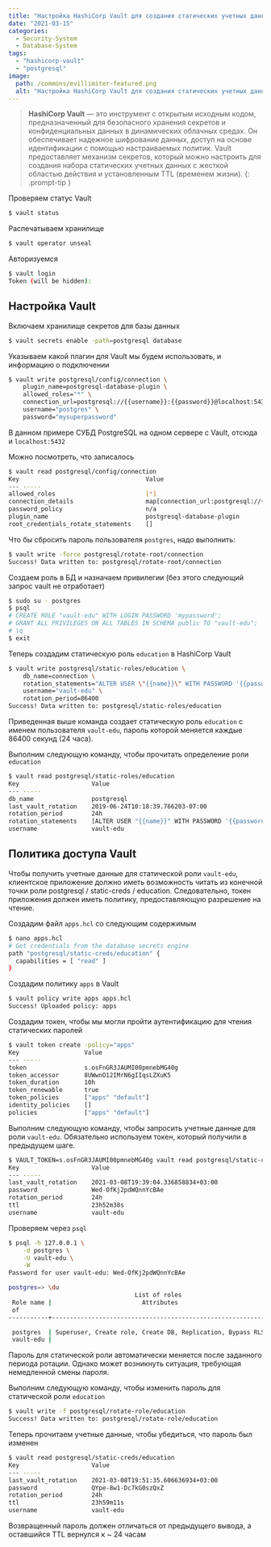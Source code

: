 ```yaml
---
title: "Настройка HashiCorp Vault для создания статических учетных данных PostgreSQL"
date: "2021-03-15"
categories: 
  - Security-System
  - Database-System
tags: 
  - "hashicorp-vault"
  - "postgresql"
image:
  path: /commons/evillimiter-featured.png
  alt: "Настройка HashiCorp Vault для создания статических учетных данных PostgreSQL"
---
```


> **HashiСorp Vault** — это инструмент с открытым исходным кодом, предназначенный для безопасного хранения секретов и конфиденциальных данных в динамических облачных средах. Он обеспечивает надежное шифрование данных, доступ на основе идентификации с помощью настраиваемых политик.
> Vault предоставляет механизм секретов, который можно настроить для создания набора статических учетных данных с жесткой областью действия и установленным TTL (временем жизни).
{: .prompt-tip }

Проверяем статус Vault

```sh
$ vault status
```

Распечатываем хранилище

```sh
$ vault operator unseal
```

Авторизуемся

```sh
$ vault login
Token (will be hidden):
```

## Настройка Vault

Включаем хранилище секретов для базы данных

```sh
$ vault secrets enable -path=postgresql database
```

Указываем какой плагин для Vault мы будем использовать, и информацию о подключении

```sh
$ vault write postgresql/config/connection \
    plugin_name=postgresql-database-plugin \
    allowed_roles="*" \
    connection_url=postgresql://{{username}}:{{password}}@localhost:5432/postgres?sslmode=disable \
    username="postgres" \
    password="mysuperpassword"
```

В данном примере СУБД PostgreSQL на одном сервере с Vault, отсюда и `localhost:5432`

Можно посмотреть, что записалось

```sh
$ vault read postgresql/config/connection
Key                                   Value
--- -----
allowed_roles                         [*]
connection_details                    map[connection_url:postgresql://{{username}}:{{password}}@localhost:5432/postgres?sslmode=disable username:postgres]
password_policy                       n/a
plugin_name                           postgresql-database-plugin
root_credentials_rotate_statements    []
```

Что бы сбросить пароль пользователя `postgres`, надо выполнить:

```sh
$ vault write -force postgresql/rotate-root/connection
Success! Data written to: postgresql/rotate-root/connection
```

Создаем роль в БД и назначаем привилегии (без этого следующий запрос vault не отработает)

```sh
$ sudo su - postgres
$ psql
# CREATE ROLE "vault-edu" WITH LOGIN PASSWORD 'mypassword';
# GRANT ALL PRIVILEGES ON ALL TABLES IN SCHEMA public TO "vault-edu";
# \q
$ exit
```

Теперь создадим статическую роль `education` в HashiCorp Vault

```sh
$ vault write postgresql/static-roles/education \
    db_name=connection \
    rotation_statements="ALTER USER \"{{name}}\" WITH PASSWORD '{{password}}';" \
    username="vault-edu" \
    rotation_period=86400
Success! Data written to: postgresql/static-roles/education
```

Приведенная выше команда создает статическую роль `education` с именем пользователя `vault-edu`, пароль которой меняется каждые 86400 секунд (24 часа).

Выполним следующую команду, чтобы прочитать определение роли `education`

```sh
$ vault read postgresql/static-roles/education
Key                    Value
--- -----
db_name                postgresql
last_vault_rotation    2019-06-24T10:18:39.766203-07:00
rotation_period        24h
rotation_statements    [ALTER USER "{{name}}" WITH PASSWORD '{{password}}';]
username               vault-edu
```

## Политика доступа Vault

Чтобы получить учетные данные для статической роли `vault-edu`, клиентское приложение должно иметь возможность читать из конечной точки роли postgresql / static-creds / education. Следовательно, токен приложения должен иметь политику, предоставляющую разрешение на чтение.

Создадим файл `apps.hcl` со следующим содержимым

```sh
$ nano apps.hcl
# Get credentials from the database secrets engine
path "postgresql/static-creds/education" {
  capabilities = [ "read" ]
}
```

Создадим политику `apps` в Vault

```sh
$ vault policy write apps apps.hcl
Success! Uploaded policy: apps
```

Создадим токен, чтобы мы могли пройти аутентификацию для чтения статических паролей

```sh
$ vault token create -policy="apps"
Key                  Value
--- -----
token                s.osFnGR3JAUMI00pmnebMG40g
token_accessor       8UWwnO12IMrN6gIIqsLZXuK5
token_duration       10h
token_renewable      true
token_policies       ["apps" "default"]
identity_policies    []
policies             ["apps" "default"]
```

Выполним следующую команду, чтобы запросить учетные данные для роли `vault-edu`. Обязательно используем токен, который получили в предыдущем шаге.

```sh
$ VAULT_TOKEN=s.osFnGR3JAUMI00pmnebMG40g vault read postgresql/static-creds/education
Key                    Value
--- -----
last_vault_rotation    2021-03-08T19:39:04.336858834+03:00
password               Wed-OfKj2pdWQnnYcBAe
rotation_period        24h
ttl                    23h52m38s
username               vault-edu
```

Проверяем через `psql`

```sh
$ psql -h 127.0.0.1 \
    -d postgres \
    -U vault-edu \
    -W
Password for user vault-edu: Wed-OfKj2pdWQnnYcBAe
```

```sh
postgres=> \du
                                   List of roles
 Role name |                         Attributes                         | Member
 of
-----------+------------------------------------------------------------+-------

 postgres  | Superuser, Create role, Create DB, Replication, Bypass RLS | {}
 vault-edu |                                                            | {}
```

Пароль для статической роли автоматически меняется после заданного периода ротации. Однако может возникнуть ситуация, требующая немедленной смены пароля.

Выполним следующую команду, чтобы изменить пароль для статической роли `education`

```sh
$ vault write -f postgresql/rotate-role/education
Success! Data written to: postgresql/rotate-role/education
```

Теперь прочитаем учетные данные, чтобы убедиться, что пароль был изменен

```sh
$ vault read postgresql/static-creds/education
Key                    Value
--- -----
last_vault_rotation    2021-03-08T19:51:35.606636934+03:00
password               QYpe-8w1-Dc7kG0szQxZ
rotation_period        24h
ttl                    23h59m11s
username               vault-edu
```

Возвращенный пароль должен отличаться от предыдущего вывода, а оставшийся TTL вернулся к ~ 24 часам
